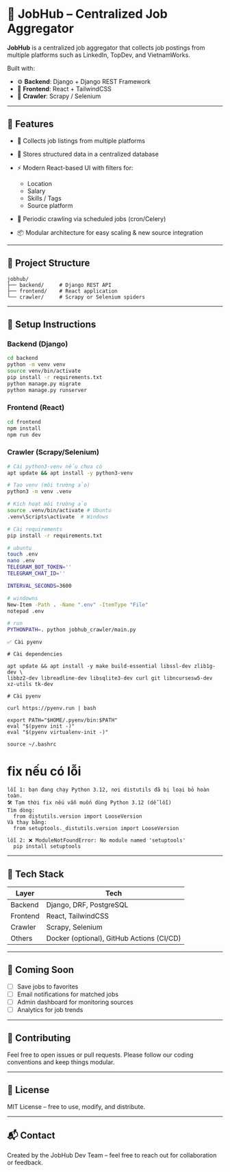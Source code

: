 # 🧠 JobHub – Centralized Job Aggregator

**JobHub** is a centralized job aggregator that collects job postings from multiple platforms such as LinkedIn, TopDev, and VietnamWorks.

Built with:

- ⚙️ **Backend**: Django + Django REST Framework
- 🎨 **Frontend**: React + TailwindCSS
- 🤖 **Crawler**: Scrapy / Selenium

---

## 🚀 Features

- 🔎 Collects job listings from multiple platforms
- 📃️ Stores structured data in a centralized database
- ⚡ Modern React-based UI with filters for:

  - Location
  - Salary
  - Skills / Tags
  - Source platform

- 🔄 Periodic crawling via scheduled jobs (cron/Celery)
- 📦 Modular architecture for easy scaling & new source integration

---

## 📁 Project Structure

```
jobhub/
├── backend/     # Django REST API
├── frontend/    # React application
└── crawler/     # Scrapy or Selenium spiders
```

---

## 💠 Setup Instructions

### Backend (Django)

```bash
cd backend
python -m venv venv
source venv/bin/activate
pip install -r requirements.txt
python manage.py migrate
python manage.py runserver
```

### Frontend (React)

```bash
cd frontend
npm install
npm run dev
```

### Crawler (Scrapy/Selenium)

```bash
# Cài python3-venv nếu chưa có
apt update && apt install -y python3-venv

# Tạo venv (môi trường ảo)
python3 -m venv .venv

# Kích hoạt môi trường ảo
source .venv/bin/activate # Ubuntu
.venv\Scripts\activate  # Windows

# Cài requirements
pip install -r requirements.txt

# ubuntu
touch .env
nano .env
TELEGRAM_BOT_TOKEN=''
TELEGRAM_CHAT_ID=''

INTERVAL_SECONDS=3600

# windowns
New-Item -Path . -Name ".env" -ItemType "File"
notepad .env

# run
PYTHONPATH=. python jobhub_crawler/main.py

```

```
✅ Cài pyenv

# Cài dependencies

apt update && apt install -y make build-essential libssl-dev zlib1g-dev \
libbz2-dev libreadline-dev libsqlite3-dev curl git libncursesw5-dev xz-utils tk-dev

# Cài pyenv

curl https://pyenv.run | bash

export PATH="$HOME/.pyenv/bin:$PATH"
eval "$(pyenv init -)"
eval "$(pyenv virtualenv-init -)"

source ~/.bashrc
```

# fix nếu có lỗi

```
lỗi 1: bạn đang chạy Python 3.12, nơi distutils đã bị loại bỏ hoàn toàn.
🛠 Tạm thời fix nếu vẫn muốn dùng Python 3.12 (dễ lỗi)
Tìm dòng:
  from distutils.version import LooseVersion
Và thay bằng:
  from setuptools._distutils.version import LooseVersion

lỗi 2: ❌ ModuleNotFoundError: No module named 'setuptools'
  pip install setuptools
```

---

## 🧹 Tech Stack

| Layer    | Tech                                      |
| -------- | ----------------------------------------- |
| Backend  | Django, DRF, PostgreSQL                   |
| Frontend | React, TailwindCSS                        |
| Crawler  | Scrapy, Selenium                          |
| Others   | Docker (optional), GitHub Actions (CI/CD) |

---

## 🧪 Coming Soon

- [ ] Save jobs to favorites
- [ ] Email notifications for matched jobs
- [ ] Admin dashboard for monitoring sources
- [ ] Analytics for job trends

---

## 🤝 Contributing

Feel free to open issues or pull requests.
Please follow our coding conventions and keep things modular.

---

## 📄 License

MIT License – free to use, modify, and distribute.

---

## 📬 Contact

Created by the JobHub Dev Team – feel free to reach out for collaboration or feedback.
